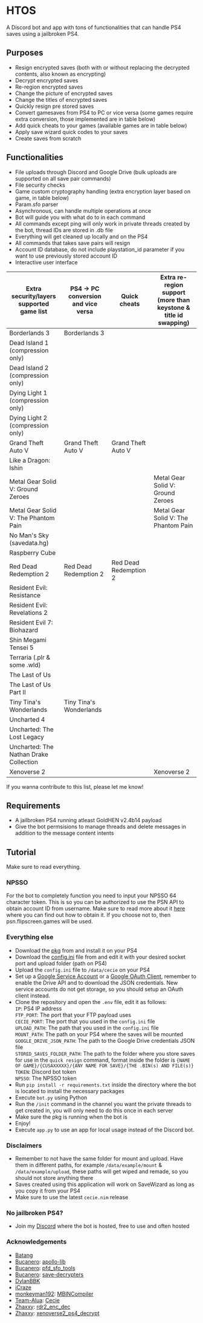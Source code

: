 # HTOS
A Discord bot and app with tons of functionalities that can handle PS4 saves using a jailbroken PS4.

## Purposes
- Resign encrypted saves (both with or without replacing the decrypted contents, also known as encrypting)
- Decrypt encrypted saves
- Re-region encrypted saves
- Change the picture of encrypted saves
- Change the titles of encrypted saves
- Quickly resign pre stored saves
- Convert gamesaves from PS4 to PC or vice versa (some games require extra conversion, those implemented are in table below) 
- Add quick cheats to your games (available games are in table below)
- Apply save wizard quick codes to your saves
- Create saves from scratch

## Functionalities
- File uploads through Discord and Google Drive (bulk uploads are supported on all save pair commands)
- File security checks
- Game custom cryptography handling (extra encryption layer based on game, in table below)
- Param.sfo parser
- Asynchronous, can handle multiple operations at once
- Bot will guide you with what do to in each command
- All commands except ping will only work in private threads created by the bot, thread IDs are stored in .db file
- Everything will get cleaned up locally and on the PS4
- All commands that takes save pairs will resign
- Account ID database, do not include playstation_id parameter if you want to use previously stored account ID
- Interactive user interface

| Extra security/layers supported game list| PS4 -> PC conversion and vice versa | Quick cheats             | Extra re-region support (more than keystone & title id swapping) |
| ---------------------------------------- | ----------------------------------- | ------------------------ | ---------------------------------------------------------------- |
| Borderlands 3                            | Borderlands 3                       |                          |                                     |
| Dead Island 1 (compression only)         |                                     |                          |                                     |
| Dead Island 2 (compression only)         |                                     |                          |                                     |
| Dying Light 1 (compression only)         |                                     |                          |                                     |
| Dying Light 2 (compression only)         |                                     |                          |                                     |
| Grand Theft Auto V                       | Grand Theft Auto V                  | Grand Theft Auto V       |                                     |
| Like a Dragon: Ishin                     |                                     |                          |                                     |
| Metal Gear Solid V: Ground Zeroes        |                                     |                          | Metal Gear Solid V: Ground Zeroes   |
| Metal Gear Solid V: The Phantom Pain     |                                     |                          | Metal Gear Solid V: The Phantom Pain|
| No Man's Sky (savedata.hg)               |                                     |                          |                                     |
| Raspberry Cube                           |                                     |                          |                                     |
| Red Dead Redemption 2                    | Red Dead Redemption 2               | Red Dead Redemption 2    |                                     |
| Resident Evil: Resistance                |                                     |                          |                                     |
| Resident Evil: Revelations 2             |                                     |                          |                                     |
| Resident Evil 7: Biohazard               |                                     |                          |                                     |
| Shin Megami Tensei 5                     |                                     |                          |                                     |
| Terraria (.plr & some .wld)              |                                     |                          |                                     |
| The Last of Us                           |                                     |                          |                                     |
| The Last of Us Part II                   |                                     |                          |                                     |
| Tiny Tina's Wonderlands                  | Tiny Tina's Wonderlands             |                          |                                     |
| Uncharted 4                              |                                     |                          |                                     |
| Uncharted: The Lost Legacy               |                                     |                          |                                     |
| Uncharted: The Nathan Drake Collection   |                                     |                          |                                     |
| Xenoverse 2                              |                                     |                          | Xenoverse 2                         |

If you wanna contribute to this list, please let me know!

## Requirements
- A jailbroken PS4 running atleast GoldHEN v2.4b14 payload
- Give the bot permsisions to manage threads and delete messages in addition to the message content intents  

## Tutorial
Make sure to read everything.

### NPSSO
For the bot to completely function you need to input your NPSSO 64 character token. This is so you can be authorized to use the PSN API to obtain account ID from username. Make sure to read more about it [here](https://github.com/isFakeAccount/psnawp/blob/master/README.md#getting-started) where you can find out how to obtain it. If you choose not to, then psn.flipscreen.games will be used.  

### Everything else
- Download the [pkg](https://github.com/hzhreal/cecie.nim/releases/latest) from and install it on your PS4
- Download the [config.ini](https://github.com/hzhreal/cecie.nim/blob/main/examples/config.ini) file from and edit it with your desired 
  socket port and upload folder (path on PS4)
- Upload the `config.ini` file to `/data/cecie` on your PS4  
- Set up a [Google Service Account](https://support.google.com/a/answer/7378726?hl=en) or a [Google OAuth Client](https://support.google.com/cloud/answer/15549257?hl=en), remember to enable the Drive API and to download the JSON credentials. New service accounts do not get storage, so you should setup an OAuth client instead.   
- Clone the repository and open the `.env` file, edit it as follows:  
  ```IP```: PS4 IP address  
  ```FTP_PORT```: The port that your FTP payload uses  
  ```CECIE_PORT```: The port that you used in the `config.ini` file  
  ```UPLOAD_PATH```: The path that you used in the `config.ini` file  
  ```MOUNT_PATH```: The path on your PS4 where the saves will be mounted  
  ```GOOGLE_DRIVE_JSON_PATH```: The path to the Google Drive credentials JSON file  
  ```STORED_SAVES_FOLDER_PATH```: The path to the folder where you store saves for use in the `quick resign` command, format inside the folder is ```{NAME OF GAME}/{CUSAXXXXX}/{ANY NAME FOR SAVE}/{THE .BIN(s) AND FILE(s)}```  
  ```TOKEN```: Discord bot token  
  ```NPSSO```: The NPSSO token  
- Run `pip install -r requirements.txt` inside the directory where the bot is located to install the necessary packages
- Execute `bot.py` using Python
- Run the `/init` command in the channel you want the private threads to get created in, you will only need to do this once in each server  
- Make sure the pkg is running when the bot is
- Enjoy!  
- Execute `app.py` to use an app for local usage instead of the Discord bot. 
  
### Disclaimers
- Remember to not have the same folder for mount and upload. Have them in different paths, for example `/data/example/mount` & 
  `/data/example/upload`, these paths will get wiped and remade, so you should not store anything there
- Saves created using this application will work on SaveWizard as long as you copy it from your PS4
- Make sure to use the latest `cecie.nim` release

### No jailbroken PS4?
- Join my [Discord](https://discord.gg/fHfmjaCXtb) where the bot is hosted, free to use and often hosted

### Acknowledgements
- [Batang](https://github.com/B-a-t-a-n-g)
- [Bucanero](https://github.com/bucanero): [apollo-lib](https://github.com/bucanero/apollo-lib)
- [Bucanero](https://github.com/bucanero): [pfd_sfo_tools](https://github.com/bucanero/pfd_sfo_tools)
- [Bucanero](https://github.com/bucanero): [save-decrypters](https://github.com/bucanero/save-decrypters)
- [DylanBBK](https://github.com/dylanbbk)
- [iCraze](https://github.com/iCrazeiOS)
- [monkeyman192](https://github.com/monkeyman192): [MBINCompiler](https://github.com/monkeyman192/MBINCompiler)
- [Team-Alua](https://github.com/Team-Alua): [Cecie](https://github.com/Team-Alua/cecie.nim)
- [Zhaxxy](https://github.com/Zhaxxy): [rdr2_enc_dec](https://github.com/Zhaxxy/rdr2_enc_dec)
- [Zhaxxy](https://github.com/Zhaxxy): [xenoverse2_ps4_decrypt](https://github.com/Zhaxxy/xenoverse2_ps4_decrypt)
